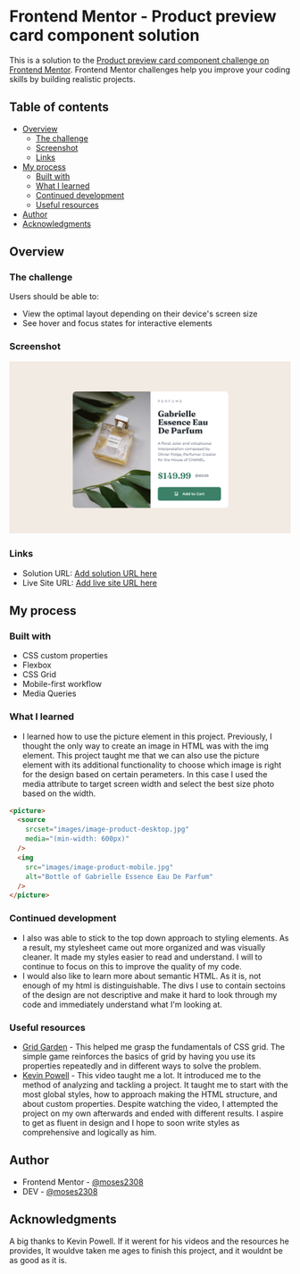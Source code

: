 # Frontend Mentor - Product preview card component solution

This is a solution to the [Product preview card component challenge on Frontend Mentor](https://www.frontendmentor.io/challenges/product-preview-card-component-GO7UmttRfa). Frontend Mentor challenges help you improve your coding skills by building realistic projects.

## Table of contents

- [Overview](#overview)
  - [The challenge](#the-challenge)
  - [Screenshot](#screenshot)
  - [Links](#links)
- [My process](#my-process)
  - [Built with](#built-with)
  - [What I learned](#what-i-learned)
  - [Continued development](#continued-development)
  - [Useful resources](#useful-resources)
- [Author](#author)
- [Acknowledgments](#acknowledgments)

## Overview

### The challenge

Users should be able to:

- View the optimal layout depending on their device's screen size
- See hover and focus states for interactive elements

### Screenshot

![](./images/Screen%20Shot%202023-02-28%20at%205.02.09%20PM.png)

### Links

- Solution URL: [Add solution URL here](https://your-solution-url.com)
- Live Site URL: [Add live site URL here](https://your-live-site-url.com)

## My process

### Built with

- CSS custom properties
- Flexbox
- CSS Grid
- Mobile-first workflow
- Media Queries

### What I learned

- I learned how to use the picture element in this project. Previously, I thought the only way to create an image in HTML was with the img element. This project taught me that we can also use the picture element with its additional functionality to choose which image is right for the design based on certain perameters. In this case I used the media attribute to target screen width and select the best size photo based on the width.

```html
<picture>
  <source
    srcset="images/image-product-desktop.jpg"
    media="(min-width: 600px)"
  />
  <img
    src="images/image-product-mobile.jpg"
    alt="Bottle of Gabrielle Essence Eau De Parfum"
  />
</picture>
```

### Continued development

- I also was able to stick to the top down approach to styling elements. As a result, my stylesheet came out more organized and was visually cleaner. It made my styles easier to read and understand. I will to continue to focus on this to improve the quality of my code.
- I would also like to learn more about semantic HTML. As it is, not enough of my html is distinguishable. The divs I use to contain sectoins of the design are not descriptive and make it hard to look through my code and immediately understand what I'm looking at.

### Useful resources

- [Grid Garden](https://cssgridgarden.com/) - This helped me grasp the fundamentals of CSS grid. The simple game reinforces the basics of grid by having you use its properties repeatedly and in different ways to solve the problem.
- [Kevin Powell](https://www.youtube.com/watch?v=B2WL6KkqhLQ&t=3354s) - This video taught me a lot. It introduced me to the method of analyzing and tackling a project. It taught me to start with the most global styles, how to approach making the HTML structure, and about custom properties. Despite watching the video, I attempted the project on my own afterwards and ended with different results. I aspire to get as fluent in design and I hope to soon write styles as comprehensive and logically as him.

## Author

- Frontend Mentor - [@moses2308](https://www.frontendmentor.io/profile/moses2308)
- DEV - [@moses2308](https://dev.to/moses2308)

## Acknowledgments

A big thanks to Kevin Powell. If it werent for his videos and the resources he provides, It wouldve taken me ages to finish this project, and it wouldnt be as good as it is.
